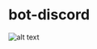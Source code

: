 # bot-discord
![alt text](https://media.tenor.com/images/34ec660d9325b4f68884059d36610fcb/tenor.png)
